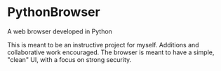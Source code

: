 # PythonBrowser
A web browser developed in Python

This is meant to be an instructive project for myself. Additions and collaborative work encouraged.
The browser is meant to have a simple, "clean" UI, with a focus on strong security.
